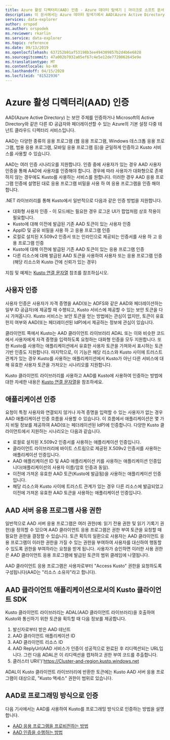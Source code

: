 ```yaml
---
title: Azure 활성 디렉터리(AAD) 인증 - Azure 데이터 탐색기 | 마이크로 소프트 문서
description: 이 문서에서는 Azure 데이터 탐색기에서 AAD(Azure Active Directory) 인증에 대해 설명합니다.
services: data-explorer
author: orspod
ms.author: orspodek
ms.reviewer: rkarlin
ms.service: data-explorer
ms.topic: reference
ms.date: 09/13/2019
ms.openlocfilehash: 637252b91af53198b3ee494309857b2d4b6e6828
ms.sourcegitcommit: 47a002b7032a05ef67c4e5e12de7720062645e9e
ms.translationtype: MT
ms.contentlocale: ko-KR
ms.lasthandoff: 04/15/2020
ms.locfileid: "81522936"
---
```

# <a name="azure-active-directory-aad-authentication"></a>Azure 활성 디렉터리(AAD) 인증

AAD(Azure Active Directory) 는 보안 주체를 인증하거나 Microsoft의 Active Directory와 같은 다른 ID 공급자와 페더레이션할 수 있는 Azure의 기본 설정 다중 테넌트 클라우드 디렉터리 서비스입니다.

AAD는 다양한 종류의 응용 프로그램 (웹 응용 프로그램, Windows 데스크톱 응용 프로그램, 범용 응용 프로그램, 모바일 응용 프로그램 등)을 균일하게 인증하고 Kusto 서비스를 사용할 수 있습니다.

AAD는 여러 인증 시나리오를 지원합니다.
인증 중에 사용자가 있는 경우 AAD 사용자 인증을 통해 AAD에 사용자를 인증해야 합니다.
경우에 따라 사용자가 대화형으로 존재하지 않는 경우에도 Kusto를 사용하는 서비스를 원합니다. 이러한 경우 AAD 응용 프로그램 인증에 설명된 대로 응용 프로그램 비밀을 사용 하 여 응용 프로그램을 인증 해야 합니다.

.NET 라이브러리를 통해 Kusto에서 일반적으로 다음과 같은 인증 방법을 지원합니다.

* 대화형 사용자 인증 - 이 모드에는 필요한 경우 로그온 UI가 팝업처럼 상호 작용이 필요합니다.
* Kusto에 대해 이전에 발급된 기존 AAD 토큰이 있는 사용자 인증
* AppID 및 공유 비밀을 사용 하 고 응용 프로그램 인증
* 로컬로 설치된 X.509v2 인증서 또는 인라인으로 제공되는 인증서를 사용 하 고 응용 프로그램 인증
* Kusto에 대해 이전에 발급된 기존 AAD 토큰이 있는 응용 프로그램 인증
* 다른 리소스에 대해 발급된 AAD 토큰을 사용하여 사용자 또는 응용 프로그램 인증(해당 리소스와 Kusto 간에 신뢰가 있는 경우)

지침 및 예제는 [Kusto 연결 문자열](../../api/connection-strings/kusto.md) 참조를 참조하십시오.

## <a name="user-authentication"></a>사용자 인증

사용자 인증은 사용자가 자격 증명을 AAD(또는 ADFS와 같은 AAD와 페더레이션하는 일부 ID 공급자)에 제공할 때 수행되고, Kusto 서비스에 제공할 수 있는 보안 토큰을 다시 가져옵니다. Kusto 서비스는 보안 토큰을 얻는 방법에는 관심이 없지만, 토큰이 유효한지 여부와 AAD(또는 페더레이션된 IdP)에서 제공하는 정보에 관심이 있습니다.

클라이언트 쪽에서 Kusto는 AAD 클라이언트 라이브러리 ADAL 또는 이와 비슷한 코드에서 사용자에게 자격 증명을 입력하도록 요청하는 대화형 인증을 모두 지원합니다. 또한 Kusto를 사용하는 애플리케이션에서 유효한 사용자 토큰을 가져와서 표시하는 토큰 기반 인증도 지원합니다. 마지막으로, 이 기능은 해당 리소스와 Kusto 사이에 트러스트 관계가 있는 경우 Kusto를 사용하는 애플리케이션에서 Kusto가 아닌 다른 서비스에 대해 유효한 사용자 토큰을 가져오는 시나리오를 지원합니다.

Kusto 클라이언트 라이브러리를 사용하고 AAD를 Kusto에 사용하여 인증하는 방법에 대한 자세한 내용은 [Kusto 연결 문자열](../../api/connection-strings/kusto.md)을 참조하세요.

## <a name="application-authentication"></a>애플리케이션 인증

요청이 특정 사용자와 연결되지 않거나 자격 증명을 입력할 수 있는 사용자가 없는 경우 AAD 애플리케이션 인증 흐름을 사용할 수 있습니다. 이 흐름에서 애플리케이션은 몇 가지 비밀 정보를 제공하여 AAD(또는 페더레이션된 IdP)에 인증합니다. 다양한 Kusto 클라이언트에서 지원하는 시나리오는 다음과 같습니다.

* 로컬로 설치된 X.509v2 인증서를 사용하는 애플리케이션 인증입니다.
* 클라이언트 라이브러리에 바이트 스트림으로 제공된 X.509v2 인증서를 사용하는 애플리케이션 인증입니다.
* AAD 애플리케이션 ID 및 AAD 애플리케이션 키를 사용하는 애플리케이션 인증입니다(애플리케이션의 사용자 이름/암호 인증과 동일).
* 이전에 가져온 유효한 AAD 토큰(Kusto에 발급됨)을 사용하는 애플리케이션 인증입니다.
* 해당 리소스와 Kusto 사이에 트러스트 관계가 있는 경우 다른 리소스에 발급되었고 이전에 가져온 유효한 AAD 토큰을 사용하는 애플리케이션 인증입니다.

## <a name="aad-server-application-permissions"></a>AAD 서버 응용 프로그램 사용 권한

일반적으로 AAD 서버 응용 프로그램은 여러 권한(예: 읽기 전용 권한 및 읽기 기록기 권한)을 정의할 수 있으며 AAD 클라이언트 응용 프로그램은 권한 부여 토큰을 요청할 때 필요한 권한을 결정할 수 있습니다. 토큰 획득의 일환으로 사용자는 AAD 클라이언트 응용 프로그램이 이러한 권한을 가질 수 있는 권한을 부여하여 사용자를 대신하여 행동할 수 있도록 권한을 부여하라는 요청을 받게 됩니다. 사용자가 승인하면 이러한 사용 권한은 AAD 클라이언트 응용 프로그램에 발급된 토큰의 범위 클레임에 나열됩니다.



AAD 클라이언트 응용 프로그램은 사용자로부터 "Access Kusto" 권한을 요청하도록 구성됩니다(AAD는 "리소스 소유자"라고 합니다).

## <a name="kusto-client-sdk-as-an-aad-client-application"></a>AAD 클라이언트 애플리케이션으로서의 Kusto 클라이언트 SDK

Kusto 클라이언트 라이브러리는 ADAL(AAD 클라이언트 라이브러리)을 호출하여 Kusto와 통신하기 위한 토큰을 획득할 때 다음 정보를 제공합니다.

1. 발신자로부터 받은 AAD 테넌트
2. AAD 클라이언트 애플리케이션 ID
3. AAD 클라이언트 리소스 ID
4. AAD ReplyUrl(AAD 서비스가 인증이 성공적으로 완료된 후 리디렉션되는 URL입니다. 그런 다음 ADAL은 이 리디렉션을 캡처하고 권한 부여 코드를 추출합니다.
5. 클러스터 URI(')'https://Cluster-and-region.kusto.windows.net

ADAL이 Kusto 클라이언트 라이브러리에 반환한 토큰에는 Kusto AAD 서버 응용 프로그램이 대상으로, "Kusto 액세스" 권한이 범위로 있습니다.

## <a name="authenticating-with-aad-programmatically"></a>AAD로 프로그래밍 방식으로 인증

다음 기사에서는 AAD를 사용하여 Kusto를 프로그래밍 방식으로 인증하는 방법을 설명합니다.

* [AAD 응용 프로그램을 프로비전하는 방법](./how-to-provision-aad-app.md)
* [AAD 인증을 수행하는 방법](./how-to-authenticate-with-aad.md)

